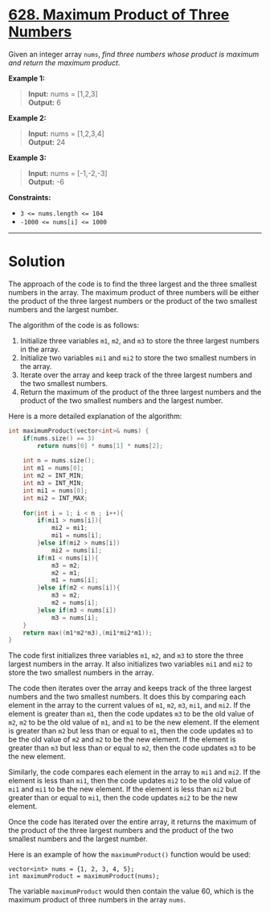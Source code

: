 # [628. Maximum Product of Three Numbers](https://leetcode.com/problems/maximum-product-of-three-numbers/)

Given an integer array `nums`, *find three numbers whose product is maximum and return the maximum product*.

 

**Example 1:**

> **Input:** nums = [1,2,3]<br>
**Output:** 6

**Example 2:**

> **Input:** nums = [1,2,3,4]<br>
**Output:** 24

**Example 3:**

> **Input:** nums = [-1,-2,-3]<br>
**Output:** -6
 

**Constraints:**

- `3 <= nums.length <= 104`
- `-1000 <= nums[i] <= 1000`
---
# Solution

The approach of the code is to find the three largest and the three smallest numbers in the array. The maximum product of three numbers will be either the product of the three largest numbers or the product of the two smallest numbers and the largest number.

The algorithm of the code is as follows:

1. Initialize three variables `m1`, `m2`, and `m3` to store the three largest numbers in the array.
2. Initialize two variables `mi1` and `mi2` to store the two smallest numbers in the array.
3. Iterate over the array and keep track of the three largest numbers and the two smallest numbers.
4. Return the maximum of the product of the three largest numbers and the product of the two smallest numbers and the largest number.

Here is a more detailed explanation of the algorithm:

```cpp
int maximumProduct(vector<int>& nums) {
    if(nums.size() == 3)
        return nums[0] * nums[1] * nums[2];
    
    int n = nums.size();
    int m1 = nums[0];
    int m2 = INT_MIN;
    int m3 = INT_MIN;
    int mi1 = nums[0];
    int mi2 = INT_MAX;
    
    for(int i = 1; i < n ; i++){
        if(mi1 > nums[i]){
            mi2 = mi1;
            mi1 = nums[i];
        }else if(mi2 > nums[i])
            mi2 = nums[i]; 
        if(m1 < nums[i]){
            m3 = m2;
            m2 = m1;
            m1 = nums[i];
        }else if(m2 < nums[i]){
            m3 = m2;
            m2 = nums[i];
        }else if(m3 < nums[i])
            m3 = nums[i];
    }
    return max((m1*m2*m3),(mi1*mi2*m1));
}
```

The code first initializes three variables `m1`, `m2`, and `m3` to store the three largest numbers in the array. It also initializes two variables `mi1` and `mi2` to store the two smallest numbers in the array.

The code then iterates over the array and keeps track of the three largest numbers and the two smallest numbers. It does this by comparing each element in the array to the current values of `m1`, `m2`, `m3`, `mi1`, and `mi2`. If the element is greater than `m1`, then the code updates `m3` to be the old value of `m2`, `m2` to be the old value of `m1`, and `m1` to be the new element. If the element is greater than `m2` but less than or equal to `m1`, then the code updates `m3` to be the old value of `m2` and `m2` to be the new element. If the element is greater than `m3` but less than or equal to `m2`, then the code updates `m3` to be the new element.

Similarly, the code compares each element in the array to `mi1` and `mi2`. If the element is less than `mi1`, then the code updates `mi2` to be the old value of `mi1` and `mi1` to be the new element. If the element is less than `mi2` but greater than or equal to `mi1`, then the code updates `mi2` to be the new element.

Once the code has iterated over the entire array, it returns the maximum of the product of the three largest numbers and the product of the two smallest numbers and the largest number.

Here is an example of how the `maximumProduct()` function would be used:

```
vector<int> nums = {1, 2, 3, 4, 5};
int maximumProduct = maximumProduct(nums);
```

The variable `maximumProduct` would then contain the value 60, which is the maximum product of three numbers in the array `nums`.